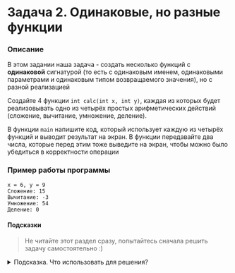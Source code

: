 # Задача 2. Одинаковые, но разные функции

### Описание
В этом задании наша задача - создать несколько функций с **одинаковой** сигнатурой (то есть с одинаковым именем, одинаковыми параметрами и одинаковым типом возвращаемого значения), но с разной реализацией

Создайте 4 функции `int calc(int x, int y)`, каждая из которых будет реализовывать одно из четырёх простых арифметических действий (сложение, вычитание, умножение, деление).

В функции `main` напишите код, который использует каждую из четырёх функций и выводит результат на экран. В функции передавайте два числа, которые перед этим тоже выведите на экран, чтобы можно было убедиться в корректности операции

### Пример работы программы
```
x = 6, y = 9
Сложение: 15
Вычитание: -3
Умножение: 54
Деление: 0
```
#### Подсказки

> Не читайте этот раздел сразу, попытайтесь сначала решить задачу самостоятельно :)

<details>

<summary>Подсказка. Что использовать для решения?</summary>

Чтобы иметь 4 функции с одинаковой сигнатурой, но с разной реализацией, надо воспользоваться пространствами имён (`namespace`)

Для вывода на консоль использовать `std::cout`

</details>
